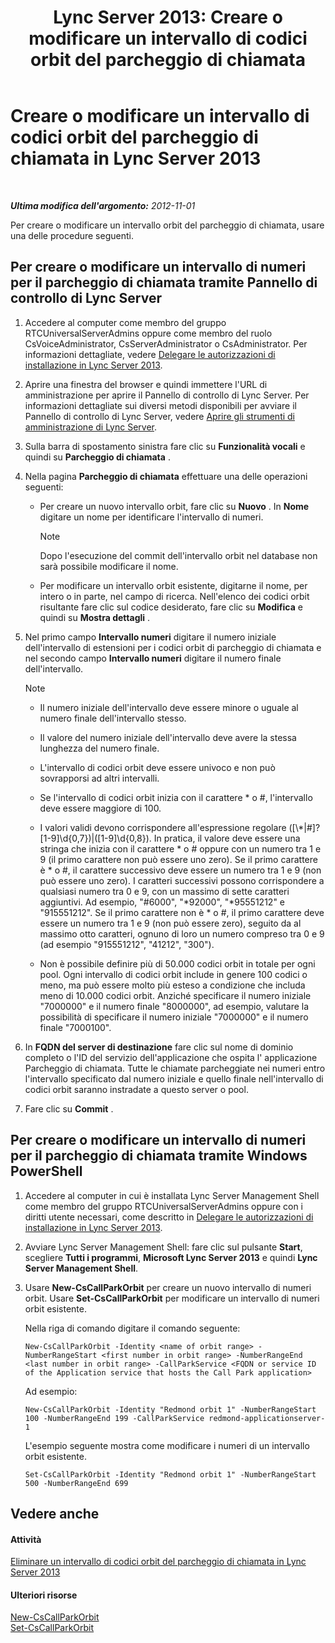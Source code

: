 ﻿---
title: 'Lync Server 2013: Creare o modificare un intervallo di codici orbit del parcheggio di chiamata'
TOCTitle: Creare o modificare un intervallo di codici orbit del parcheggio di chiamata
ms:assetid: 549ec118-eee5-4333-9416-80929ec057e0
ms:mtpsurl: https://technet.microsoft.com/it-it/library/Gg398361(v=OCS.15)
ms:contentKeyID: 49300542
ms.date: 08/24/2015
mtps_version: v=OCS.15
ms.translationtype: HT
---

# Creare o modificare un intervallo di codici orbit del parcheggio di chiamata in Lync Server 2013

 

_**Ultima modifica dell'argomento:** 2012-11-01_

Per creare o modificare un intervallo orbit del parcheggio di chiamata, usare una delle procedure seguenti.

## Per creare o modificare un intervallo di numeri per il parcheggio di chiamata tramite Pannello di controllo di Lync Server

1.  Accedere al computer come membro del gruppo RTCUniversalServerAdmins oppure come membro del ruolo CsVoiceAdministrator, CsServerAdministrator o CsAdministrator. Per informazioni dettagliate, vedere [Delegare le autorizzazioni di installazione in Lync Server 2013](lync-server-2013-delegate-setup-permissions.md).

2.  Aprire una finestra del browser e quindi immettere l'URL di amministrazione per aprire il Pannello di controllo di Lync Server. Per informazioni dettagliate sui diversi metodi disponibili per avviare il Pannello di controllo di Lync Server, vedere [Aprire gli strumenti di amministrazione di Lync Server](lync-server-2013-open-lync-server-administrative-tools.md).

3.  Sulla barra di spostamento sinistra fare clic su **Funzionalità vocali** e quindi su **Parcheggio di chiamata** .

4.  Nella pagina **Parcheggio di chiamata** effettuare una delle operazioni seguenti:
    
      - Per creare un nuovo intervallo orbit, fare clic su **Nuovo** . In **Nome** digitare un nome per identificare l'intervallo di numeri.
        

        > [!NOTE]
        > Dopo l'esecuzione del commit dell'intervallo orbit nel database non sarà possibile modificare il nome.

    
      - Per modificare un intervallo orbit esistente, digitarne il nome, per intero o in parte, nel campo di ricerca. Nell'elenco dei codici orbit risultante fare clic sul codice desiderato, fare clic su **Modifica** e quindi su **Mostra dettagli** .

5.  Nel primo campo **Intervallo numeri** digitare il numero iniziale dell'intervallo di estensioni per i codici orbit di parcheggio di chiamata e nel secondo campo **Intervallo numeri** digitare il numero finale dell'intervallo.
    

    > [!NOTE]
    > <UL>
    > <LI>
    > <P>Il numero iniziale dell'intervallo deve essere minore o uguale al numero finale dell'intervallo stesso.</P>
    > <LI>
    > <P>Il valore del numero iniziale dell'intervallo deve avere la stessa lunghezza del numero finale.</P>
    > <LI>
    > <P>L'intervallo di codici orbit deve essere univoco e non può sovrapporsi ad altri intervalli.</P>
    > <LI>
    > <P>Se l'intervallo di codici orbit inizia con il carattere * o #, l'intervallo deve essere maggiore di 100.</P>
    > <LI>
    > <P>I valori validi devono corrispondere all'espressione regolare ([\*|#]?[1-9]\d{0,7})|([1-9]\d{0,8}). In pratica, il valore deve essere una stringa che inizia con il carattere * o # oppure con un numero tra 1 e 9 (il primo carattere non può essere uno zero). Se il primo carattere è * o #, il carattere successivo deve essere un numero tra 1 e 9 (non può essere uno zero). I caratteri successivi possono corrispondere a qualsiasi numero tra 0 e 9, con un massimo di sette caratteri aggiuntivi. Ad esempio, "#6000", "*92000", "*95551212" e "915551212". Se il primo carattere non è * o #, il primo carattere deve essere un numero tra 1 e 9 (non può essere zero), seguito da al massimo otto caratteri, ognuno di loro un numero compreso tra 0 e 9 (ad esempio "915551212", "41212", "300").</P>
    > <LI>
    > <P>Non è possibile definire più di 50.000 codici orbit in totale per ogni pool. Ogni intervallo di codici orbit include in genere 100 codici o meno, ma può essere molto più esteso a condizione che includa meno di 10.000 codici orbit. Anziché specificare il numero iniziale "7000000" e il numero finale "8000000", ad esempio, valutare la possibilità di specificare il numero iniziale "7000000" e il numero finale "7000100".</P></LI></UL>



6.  In **FQDN del server di destinazione** fare clic sul nome di dominio completo o l'ID del servizio dell'applicazione che ospita l' applicazione Parcheggio di chiamata. Tutte le chiamate parcheggiate nei numeri entro l'intervallo specificato dal numero iniziale e quello finale nell'intervallo di codici orbit saranno instradate a questo server o pool.

7.  Fare clic su **Commit** .

## Per creare o modificare un intervallo di numeri per il parcheggio di chiamata tramite Windows PowerShell

1.  Accedere al computer in cui è installata Lync Server Management Shell come membro del gruppo RTCUniversalServerAdmins oppure con i diritti utente necessari, come descritto in [Delegare le autorizzazioni di installazione in Lync Server 2013](lync-server-2013-delegate-setup-permissions.md).

2.  Avviare Lync Server Management Shell: fare clic sul pulsante **Start**, scegliere **Tutti i programmi**, **Microsoft Lync Server 2013** e quindi **Lync Server Management Shell**.

3.  Usare **New-CsCallParkOrbit** per creare un nuovo intervallo di numeri orbit. Usare **Set-CsCallParkOrbit** per modificare un intervallo di numeri orbit esistente.
    
    Nella riga di comando digitare il comando seguente:
    
        New-CsCallParkOrbit -Identity <name of orbit range> -NumberRangeStart <first number in orbit range> -NumberRangeEnd <last number in orbit range> -CallParkService <FQDN or service ID of the Application service that hosts the Call Park application>
    
    Ad esempio:
    
        New-CsCallParkOrbit -Identity "Redmond orbit 1" -NumberRangeStart 100 -NumberRangeEnd 199 -CallParkService redmond-applicationserver-1
    
    L'esempio seguente mostra come modificare i numeri di un intervallo orbit esistente.
    
        Set-CsCallParkOrbit -Identity "Redmond orbit 1" -NumberRangeStart 500 -NumberRangeEnd 699

## Vedere anche

#### Attività

[Eliminare un intervallo di codici orbit del parcheggio di chiamata in Lync Server 2013](lync-server-2013-delete-a-call-park-orbit-range.md)  

#### Ulteriori risorse

[New-CsCallParkOrbit](https://docs.microsoft.com/en-us/powershell/module/skype/New-CsCallParkOrbit)  
[Set-CsCallParkOrbit](https://docs.microsoft.com/en-us/powershell/module/skype/Set-CsCallParkOrbit)

